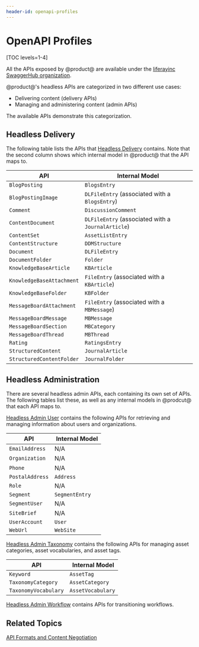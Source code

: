 ```yaml
---
header-id: openapi-profiles
---
```


# OpenAPI Profiles

[TOC levels=1-4]

All the APIs exposed by @product@ are available under the 
[liferayinc SwaggerHub organization](https://app.swaggerhub.com/organizations/liferayinc). 

@product@'s headless APIs are categorized in two different use cases:

-   Delivering content (delivery APIs)
-   Managing and administering content (admin APIs)

The available APIs demonstrate this categorization. 

## Headless Delivery

The following table lists the APIs that 
[Headless Delivery](https://app.swaggerhub.com/apis/liferayinc/headless-delivery/v1.0) 
contains. Note that the second column shows which internal model in @product@ 
that the API maps to. 

| API | &nbsp;Internal Model | 
| --------- | ----------------------- | 
| `BlogPosting` | `BlogsEntry` |
| `BlogPostingImage` | `DLFileEntry` (associated with a `BlogsEntry`) |
| `Comment` | `DiscussionComment` |
| `ContentDocument` | `DLFileEntry` (associated with a `JournalArticle`) |
| `ContentSet` | `AssetListEntry` |
| `ContentStructure` | `DDMStructure` |
| `Document` | `DLFileEntry` |
| `DocumentFolder` | `Folder` |
| `KnowledgeBaseArticle` | `KBArticle` |
| `KnowledgeBaseAttachment` | `FileEntry` (associated with a `KBArticle`) |
| `KnowledgeBaseFolder` | `KBFolder` |
| `MessageBoardAttachment` | `FileEntry` (associated with a `MBMessage`) |
| `MessageBoardMessage` | `MBMessage` |
| `MessageBoardSection` | `MBCategory` |
| `MessageBoardThread` | `MBThread` |
| `Rating` | `RatingsEntry` |
| `StructuredContent` | `JournalArticle` |
| `StructuredContentFolder` | `JournalFolder` |

## Headless Administration

There are several headless admin APIs, each containing its own set of APIs. The 
following tables list these, as well as any internal models in @prodcut@ that 
each API maps to. 

[Headless Admin User](https://app.swaggerhub.com/apis/liferayinc/headless-admin-user/1.0) 
contains the following APIs for retrieving and managing information about users 
and organizations. 

| API | &nbsp;Internal Model | 
| --------- | ----------------------- | 
| `EmailAddress` | N/A |
| `Organization` | N/A |
| `Phone` | N/A |
| `PostalAddress` | `Address` |
| `Role` | N/A |
| `Segment` | `SegmentEntry` |
| `SegmentUser` | N/A |
| `SiteBrief` | N/A |
| `UserAccount` | `User` |
| `WebUrl` | `WebSite` |

[Headless Admin Taxonomy](https://app.swaggerhub.com/apis/liferayinc/headless-admin-taxonomy/1.0) 
contains the following APIs for managing asset categories, asset vocabularies, 
and asset tags. 

| API | &nbsp;Internal Model | 
| --------- | ----------------------- | 
| `Keyword` | `AssetTag` |
| `TaxonomyCategory` | `AssetCategory` |
| `TaxonomyVocabulary` | `AssetVocabulary` |

[Headless Admin Workflow](https://app.swaggerhub.com/apis/liferayinc/headless-admin-workflow/1.0) 
contains APIs for transitioning workflows. 

## Related Topics

[API Formats and Content Negotiation](/develop/tutorials/-/knowledge_base/7-2/api-formats-and-content-negotiation)
